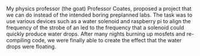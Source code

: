 My physics professor (the goat) Professor Coates, proposed a project that we can do instead of the intended boring preplanned labs. The task was to use various devices such as a water solenoid and raspberry pi to align the frequency of the strobe of an led to the frequency that a solenoid could quickly produce water drops. After many nights burning up mosfets and re-compiling code, we were finally able to create the effect that the water drops were floating.
